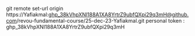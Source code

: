 git remote set-url origin https://Yafiakmal: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@github.com/revou-fundamental-course/25-dec-23-Yafiakmal.git
personal token : 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